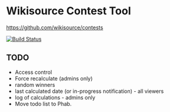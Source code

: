 Wikisource Contest Tool
=======================

https://github.com/wikisource/contests

[![Build Status](https://travis-ci.org/wikisource/contests.svg?branch=master)](https://travis-ci.org/wikisource/contests)

## TODO

* Access control
* Force recalculate (admins only)
* random winners
* last calculated date (or in-progress notification) - all viewers
* log of calculations - admins only
* Move todo list to Phab.

